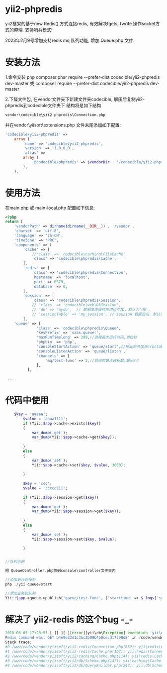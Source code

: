 # yii2-phpredis
yii2框架的基于new Redis() 方式连接redis, 有效解决fgets, fwrite 操作socket方式的弊端. 支持哨兵模式!

2023年2月9号增加支持redis mq 队列功能, 增加 Queue.php 文件.

# 安装方法

1.命令安装
php composer.phar require --prefer-dist codecible/yii2-phpredis dev-master
或
composer require --prefer-dist codecible/yii2-phpredis dev-master

2.下载文件包, 
在vendor文件夹下新建文件夹codecible, 解压后复制yii2-phpredis到codecible文件夹下
结构将是如下结构

``` php
vendor\codecible\yii2-phpredis\Connection.php

```

并在vendor\yiisoft\extensions.php 文件末尾添加如下配置:

``` php
'codecible/yii2-phpredis' =>
    array (
        'name' => 'codecible/yii2-phpredis',
        'version' => '1.0.0.0',
        'alias' =>
        array (
            '@codecible/phpredis' => $vendorDir . '/codecible/yii2-phpredis',
        ),
    ),

```

# 使用方法
在main.php 或 main-local.php 配置如下信息:

``` php
<?php
return [
    'vendorPath' => dirname(dirname(__DIR__)) . '/vendor',
    'charset' => 'utf-8',
    'language' => 'zh-CN',
    'timeZone' => 'PRC',
    'components' => [
        'cache' => [
            //'class' => 'codecible\caching\FileCache',
            'class' => 'codecible\phpredis\Cache',
        ],
        'redis' => [
            'class' => 'codecible\phpredis\Connection',
            'hostname' => 'localhost',
            'port' => 6379,
            'database' => 0,
        ],
        'session' => [
            'class' => 'codecible\phpredis\Session',
            // 'class' => 'codecible\web\DbSession',
            // 'db' => 'mydb',  // 数据库连接的应用组件ID，默认为'db'.
            // 'sessionTable' => 'my_session', // session 数据表名，默认为'session'.
        ],
	'queue' => [
              'class' => 'codecible\phpredis\Queue',
              'keyPrefix' => 'saas.queue:',
              'maxRunTimelong' => 299,//进程最大运行时间,单位秒
              'phpbin' => 'php',
              'consoleStartAction' => 'queue/start',//把此命令加到crontab里
              'consoleListenAction' => 'queue/listen',
              'channels' => [
                  'mq/test-func' => 2,//启动的最大进程数,最少2个
              ],
          ],
        
 ....

 ```


# 代码中使用

``` php
	$key = 'aaaaa';
        $value = 'aaaa1111';
        if (Yii::$app->cache->exists($key))
        {
            var_dump('get');
            var_dump(Yii::$app->cache->get($key));
            
        }
        else
        {
            var_dump('set');
            Yii::$app->cache->set($key, $value, 3000);
            
        }
        
        $key = 'ccc';
        $value = 'ccccc111';
        
        if (Yii::$app->session->get($key))
        {
            var_dump('get');
            var_dump(Yii::$app->session->get($key));
            
        }
        else
        {
            var_dump('set');
            Yii::$app->session->set($key, $value);
            
        }

```

``` php

//队列示例

把 QueueController.php放到console\controller文件夹内

//添加到计划任务
php ./yii queue/start

//添加业务到队列
Yii::$app->queue->publish('queue/test-func', ['starttime' => $_logs['starttime1']]);


```

# 解决了 yii2-redis 的这个bug -_-

``` php
2018-03-05 17:28:51 [-][-][-][error][yii\db\Exception] exception 'yii\db\Exception' with message 'Failed to read from socket.
Redis command was: GET b4e9e33d1c3bc2b09b4b0cecd175e8d8' in /code/vendor/yiisoft/yii2-redis/Connection.php:663
Stack trace:
#0 /www/code/vendor/yiisoft/yii2-redis/Connection.php(652): yii\redis\Connection->parseResponse('GET b4e9e33d1c3...')
#1 /www/code/vendor/yiisoft/yii2-redis/Cache.php(102): yii\redis\Connection->executeCommand('GET', Array)
#2 /www/code/vendor/yiisoft/yii2/caching/Cache.php(114): yii\redis\Cache->getValue('b4e9e33d1c3bc2b...')
#3 /www/code/vendor/yiisoft/yii2/db/Schema.php(137): yii\caching\Cache->get(Array)
#4 /www/code/vendor/yiisoft/yii2/db/QueryBuilder.php(247): yii\db\Schema->getTableSchema('task_item')

```


